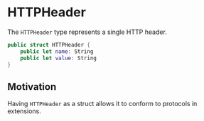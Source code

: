# HTTPHeader

The `HTTPHeader` type represents a single HTTP header.

```swift
public struct HTTPHeader {
    public let name: String
    public let value: String
}
```

## Motivation

Having `HTTPHeader` as a struct allows it to conform to protocols in extensions.
